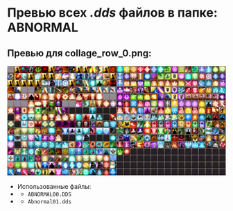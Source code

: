 # Превью всех ***.dds*** файлов в папке: ABNORMAL
## Превью для collage_row_0.png:
![collage_row_0.png](collage_row_0.png)
- Использованные файлы:
- - ``` ABNORMAL00.DDS ```
- - ``` Abnormal01.dds ```
